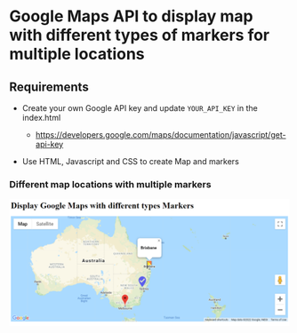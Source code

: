 # Google Maps API to display map with different types of markers for multiple locations

## Requirements
- Create your own Google API key and update `YOUR_API_KEY` in the index.html
    - https://developers.google.com/maps/documentation/javascript/get-api-key

- Use HTML, Javascript and CSS to create Map and markers

### Different map locations with multiple markers
![alt Screenshot](images/GoogleMapsAPIMarkers.png)
